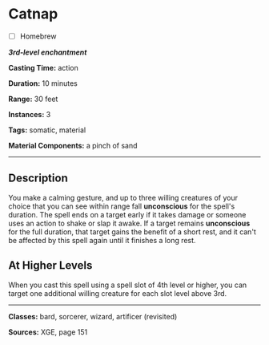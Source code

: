 # Catnap

- [ ] Homebrew

***3rd-level enchantment***

**Casting Time:** action

**Duration:** 10 minutes

**Range:** 30 feet

**Instances:** 3

**Tags:** somatic, material

**Material Components:** a pinch of sand

---

## Description
You make a calming gesture, and up to three willing creatures of your choice that you can see within range fall **unconscious** for the spell's duration.
The spell ends on a target early if it takes damage or someone uses an action to shake or slap it awake.
If a target remains **unconscious** for the full duration, that target gains the benefit of a short rest, and it can't be affected by this spell again until it finishes a long rest.

## At Higher Levels
When you cast this spell using a spell slot of 4th level or higher, you can target one additional willing creature for each slot level above 3rd.

---

**Classes:** bard, sorcerer, wizard, artificer (revisited)

**Sources:** XGE, page 151
